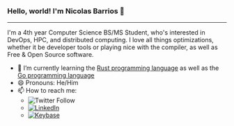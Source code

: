 ### Hello, world! I'm Nicolas Barrios 👋

---

I'm a 4th year Computer Science BS/MS Student, who's interested in DevOps, HPC, and distributed computing. I love all things optimizations, whether it be developer
tools or playing nice with the compiler, as well as Free & Open Source software.

- 🌱 I’m currently learning the [Rust programming language](https://www.rust-lang.org/) as well as the [Go programming language](https://golang.org/)
- 😄 Pronouns: He/Him
- 📫 How to reach me:
  - ![Twitter Follow](https://img.shields.io/twitter/follow/nbarrios1337?style=social)
  - <a href="https://www.linkedin.com/in/nbarrios1337"><img src="https://img.shields.io/badge/Linkedin-Connect-blue?logo=linkedin&style=social" alt="LinkedIn"></a>
  - <a href="https://keybase.io/nbarrios"><img src="https://img.shields.io/badge/Keybase-Follow-blue?logo=keybase&style=social" alt="Keybase"></a>

<!--
**nbarrios1337/nbarrios1337** is a ✨ _special_ ✨ repository because its `README.md` (this file) appears on your GitHub profile.

Here are some ideas to get you started:

- 🔭 I’m currently working on ...
- 🌱 I’m currently learning ...
- 👯 I’m looking to collaborate on ...
- 🤔 I’m looking for help with ...
- 💬 Ask me about ...
- 📫 How to reach me: ...
- 😄 Pronouns: ...
- ⚡ Fun fact: ...
-->
